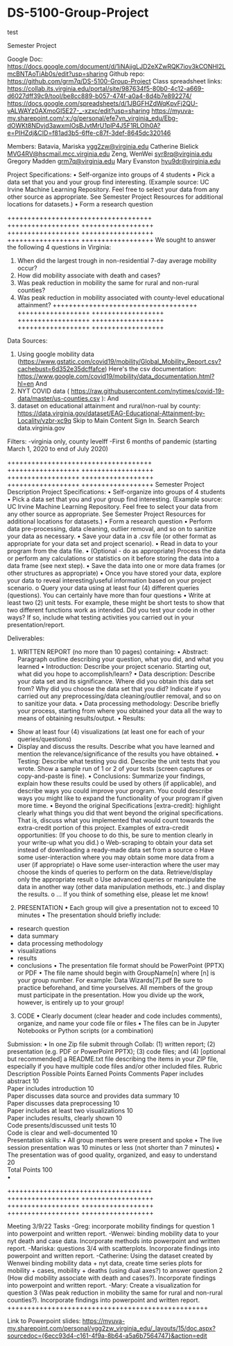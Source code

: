 # DS-5100-Group-Project

test

Semester Project

Google Doc: https://docs.google.com/document/d/1iNAjigLJD2eXZwRQK7iov3kCONHl2LmcBNTAoTiAb0s/edit?usp=sharing
Github repo: https://github.com/grm7q/DS-5100-Group-Project
Class spreadsheet links: 
https://collab.its.virginia.edu/portal/site/987634f5-80b0-4c12-a669-d6027dff39c9/tool/be8cc889-b057-474f-a0a4-8d4b7e892274/
https://docs.google.com/spreadsheets/d/1JBGFHZdWqKpvFj2QU-vALWAYz0AXmoGI5E27-_-xzxc/edit?usp=sharing
https://myuva-my.sharepoint.com/:x:/g/personal/efe7vn_virginia_edu/Ebg-dOWKt8NDvjd3awxmlOsBJvtMrU1plP4J5F1RLOlh0A?e=PIHZdj&CID=f81ad3b5-6ffe-c87f-3def-8645dc320146

Members: 
Batavia, Mariska <vgg2zw@virginia.edu>
Catherine Bielick <MVG4RV@hscmail.mcc.virginia.edu>
Zeng, WenWei <syr8rq@virginia.edu>
Gregory Madden <grm7q@virginia.edu>
Mary Evanston	<hyu9dr@virginia.edu>

Project Specifications:
•	Self-organize into groups of 4 students
•	Pick a data set that you and your group find interesting. (Example source: UC Irvine Machine Learning Repository. Feel free to select your data from any other source as appropriate. See Semester Project Resources for additional locations for datasets.)
•	Form a research question

++++++++++++++++++++++++++++++++++++ ++++++++++++++++++ ++++++++++++++++++ ++++++++++++++++++ ++++++++++++++++++ ++++++++++++++++++ ++++++++++++++++++ 
We sought to answer the following 4 questions in Virginia: 


1. When did the largest trough in non-residential 7-day average mobility occur? 
2. How did mobility associate with death and cases? 
3. Was peak reduction in mobility the same for rural and non-rural counties?
4. Was peak reduction in mobility associated with county-level educational attainment?
++++++++++++++++++++++++++++++++++++ ++++++++++++++++++ ++++++++++++++++++ ++++++++++++++++++ ++++++++++++++++++ ++++++++++++++++++ ++++++++++++++++++ 

Data Sources: 
1) Using google mobility data (https://www.gstatic.com/covid19/mobility/Global_Mobility_Report.csv?cachebust=6d352e35dcffafce) 
Here's the csv documentation: https://www.google.com/covid19/mobility/data_documentation.html?hl=en
And 
2) NYT COVID data ( https://raw.githubusercontent.com/nytimes/covid-19-data/master/us-counties.csv ): 
And
3) dataset on educational attainment and rural/non-rual by county: https://data.virginia.gov/dataset/EAG-Educational-Attainment-by-Locality/vzbr-xc9q
Skip to Main Content Sign In. Search Search
data.virginia.gov

Filters: 
-virginia only, county levelff
-First 6 months of pandemic (starting March 1, 2020 to end of July 2020)

++++++++++++++++++++++++++++++++++++ ++++++++++++++++++ ++++++++++++++++++ ++++++++++++++++++ ++++++++++++++++++ ++++++++++++++++++ ++++++++++++++++++ 
Semester Project Description
Project Specifications:
•	Self-organize into groups of 4 students
•	Pick a data set that you and your group find interesting. (Example source: UC Irvine Machine Learning Repository. Feel free to select your data from any other source as appropriate. See Semester Project Resources for additional locations for datasets.)
•	Form a research question
•	Perform data pre-processing, data cleaning, outlier removal, and so on to sanitize your data as necessary.
•	Save your data in a .csv file (or other format as appropriate for your data set and project scenario).
•	Read in data to your program from the data file.
•	(Optional - do as appropriate) Process the data or perform any calculations or statistics on it before storing the data into a data frame (see next step).
•	Save the data into one or more data frames (or other structures as appropriate)
•	Once you have stored your data, explore your data to reveal interesting/useful information based on your project scenario.
o	Query your data using at least four (4) different queries (questions). You can certainly have more than four questions
•	Write at least two (2) unit tests. For example, these might be short tests to show that two different functions work as intended. Did you test your code in other ways? If so, include what testing activities you carried out in your presentation/report. 
 
Deliverables:
1. WRITTEN REPORT (no more than 10 pages) containing:
•	Abstract: Paragraph outline describing your question, what you did, and what you learned
•	Introduction: Describe your project scenario. Starting out, what did you hope to accomplish/learn?
•	Data description: Describe your data set and its significance. Where did you obtain this data set from? Why did you choose the data set that you did? Indicate if you carried out any preprocessing/data cleaning/outlier removal, and so on to sanitize your data.
•	Data processing methodology: Describe briefly your process, starting from where you obtained your data all the way to means of obtaining results/output. 
•	Results:
- Show at least four (4) visualizations (at least one for each of your queries/questions)
- Display and discuss the results. Describe what you have learned and mention the relevance/significance of the results you have obtained.
•	Testing: Describe what testing you did. Describe the unit tests that you wrote. Show a sample run of 1 or 2 of your tests (screen captures or copy-and-paste is fine).
•	Conclusions: Summarize your findings, explain how these results could be used by others (if applicable), and describe ways you could improve your program. You could describe ways you might like to expand the functionality of your program if given more time.
•	Beyond the original Specifications [extra-credit]: highlight clearly what things you did that went beyond the original specifications. That is, discuss what you implemented that would count towards the extra-credit portion of this project. Examples of extra-credit opportunities:   (If you choose to do this, be sure to mention clearly in your write-up what you did.) 
o	Web-scraping to obtain your data set instead of downloading a ready-made data set from a source
o	Have some user-interaction where you may obtain some more data from a user (if appropriate)
o	Have some user-interaction where the user may choose the kinds of queries to perform on the data. Retrieve/display only the appropriate result
o	Use advanced queries or manipulate the data in another way (other data manipulation methods, etc..) and display the results.
o	... If you think of something else, please let me know! 
 
2. PRESENTATION
•	Each group will give a presentation not to exceed 10 minutes
•	The presentation should briefly include:
- research question
- data summary
- data processing methodology
- visualizations
- results
- conclusions
•	The presentation file format should be PowerPoint (PPTX) or PDF
•	The file name should begin with GroupName[n] where [n] is your group number.  For example: Data Wizards[7].pdf
Be sure to practice beforehand, and time yourselves. All members of the group must participate in the presentation. How you divide up the work, however, is entirely up to your group! 
 
3. CODE
•	Clearly document (clear header and code includes comments), organize, and name your code file or files
•	The files can be in Jupyter Notebooks or Python scripts (or a combination)
 
Submission:
•	In one Zip file submit through Collab: (1) written report; (2) presentation (e.g. PDF or PowerPoint PPTX); (3) code files; and (4) [optional but recommended] a README.txt file describing the items in your ZIP file, especially if you have multiple code files and/or other included files. 
Rubric
Description	Possible Points	Earned Points	Comments
Paper includes abstract	10	 	 
Paper includes introduction	10	 	 
Paper discusses data source and provides data summary	10	 	 
Paper discusses data preprocessing	10	 	 
Paper includes at least two visualizations	10	 	 
Paper includes results, clearly shown	10	 	 
Code presents/discussed unit tests	10	 	 
Code is clear and well-documented	10	 	 
Presentation skills:
•	All group members were present and spoke
•	The live session presentation was 10 minutes or less (not shorter than 7 minutes)
•	The presentation was of good quality, organized, and easy to understand	20	 	 
Total Points	100	 	 
•	


++++++++++++++++++++++++++++++++++++ ++++++++++++++++++ ++++++++++++++++++ ++++++++++++++++++ ++++++++++++++++++ ++++++++++++++++++ ++++++++++++++++++ 

Meeting 3/9/22
Tasks
	-Greg: incorporate mobility findings for question 1 into powerpoint and written report. 
	-Wenwei: binding mobility data to your nyt death and case data. Incorporate methods into powerpoint and written report.
	-Mariska: questions 3/4 with scatterplots. Incorporate findings into powerpoint and written report.
	-Catherine: Using the dataset created by Wenwei binding mobility data + nyt data, create time series plots for mobility + cases, mobility + deaths (using dual axes?) to answer question 2 (How did mobility associate with death and cases?). Incorporate findings into powerpoint and written report. 
	-Mary: Create a visualization for question 3 (Was peak reduction in mobility the same for rural and non-rural counties?). Incorporate findings into powerpoint and written report.
++++++++++++++++++++++++++++++++++++++++++++++++++

Link to Powerpoint slides:
https://myuva-my.sharepoint.com/personal/vgg2zw_virginia_edu/_layouts/15/doc.aspx?sourcedoc={6ecc93d4-c161-4f9a-8b64-a5a6b7564747}&action=edit
